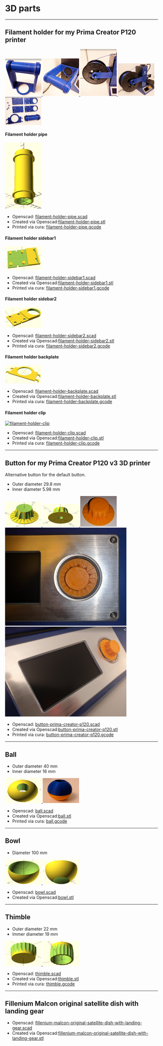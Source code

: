 # 3D parts
  
  
---  
  
## Filament holder for my Prima Creator P120 printer   
  
<a href="https://raw.githubusercontent.com/tedsluis/3d-parts/master/filament-holder1.png">
  <img src="https://raw.githubusercontent.com/tedsluis/3d-parts/master/filament-holder1.png" alt="filament-holder1" style="width:120px;">
</a>
      
<a href="https://raw.githubusercontent.com/tedsluis/3d-parts/master/filament-holder2.png">
  <img src="https://raw.githubusercontent.com/tedsluis/3d-parts/master/filament-holder2.png" alt="filament-holder2" style="width:120px;">
</a>
   
<a href="https://raw.githubusercontent.com/tedsluis/3d-parts/master/filament-holder3.png">
  <img src="https://raw.githubusercontent.com/tedsluis/3d-parts/master/filament-holder3.png" alt="filament-holder3" style="width:120px;">
</a>
   
<a href="https://raw.githubusercontent.com/tedsluis/3d-parts/master/filament-holder4.png">
  <img src="https://raw.githubusercontent.com/tedsluis/3d-parts/master/filament-holder4.png" alt="filament-holder4" style="width:120px;">
</a>
   
<a href="https://raw.githubusercontent.com/tedsluis/3d-parts/master/filament-holder5.png">
  <img src="https://raw.githubusercontent.com/tedsluis/3d-parts/master/filament-holder5.png" alt="filament-holder5" style="width:120px;">
</a>
   
#### Filament holder pipe
      
<a href="https://raw.githubusercontent.com/tedsluis/3d-parts/master/filament-holder-pipe.png">
  <img src="https://raw.githubusercontent.com/tedsluis/3d-parts/master/filament-holder-pipe.png" alt="filament-holder-pipe" style="width:120px;">
</a>
   
* Openscad: [filament-holder-pipe.scad](https://github.com/tedsluis/3d-parts/blob/master/filament-holder-pipe.scad)
* Created via Openscad:[filament-holder-pipe.stl](https://github.com/tedsluis/3d-parts/blob/master/filament-holder-pipe.stl)
* Printed via cura: [filament-holder-pipe.gcode](https://github.com/tedsluis/3d-parts/blob/master/filament-holder-pipe.gcode)
    
#### Filament holder sidebar1
  
<a href="https://raw.githubusercontent.com/tedsluis/3d-parts/master/filament-holder-sidebar1.png">
  <img src="https://raw.githubusercontent.com/tedsluis/3d-parts/master/filament-holder-sidebar1.png" alt="filament-holder-sidebar1" style="width:120px;">
</a>
    
* Openscad: [filament-holder-sidebar1.scad](https://github.com/tedsluis/3d-parts/blob/master/filament-holder-sidebar1.scad)
* Created via Openscad:[filament-holder-sidebar1.stl](https://github.com/tedsluis/3d-parts/blob/master/filament-holder-sidebar1.stl)
* Printed via cura: [filament-holder-sidebar1.gcode](https://github.com/tedsluis/3d-parts/blob/master/filament-holder-sidebar1.gcode)
   
#### Filament holder sidebar2
  
<a href="https://raw.githubusercontent.com/tedsluis/3d-parts/master/filament-holder-sidebar2.png">
  <img src="https://raw.githubusercontent.com/tedsluis/3d-parts/master/filament-holder-sidebar2.png" alt="filament-holder-sidebar2" style="width:120px;">
</a>
    
* Openscad: [filament-holder-sidebar2.scad](https://github.com/tedsluis/3d-parts/blob/master/filament-holder-sidebar2.scad)
* Created via Openscad:[filament-holder-sidebar2.stl](https://github.com/tedsluis/3d-parts/blob/master/filament-holder-sidebar2.stl)
* Printed via cura: [filament-holder-sidebar2.gcode](https://github.com/tedsluis/3d-parts/blob/master/filament-holder-sidebar2.gcode)
  
#### Filament holder backplate
  
<a href="https://raw.githubusercontent.com/tedsluis/3d-parts/master/filament-holder-backplate.png">
  <img src="https://raw.githubusercontent.com/tedsluis/3d-parts/master/filament-holder-backplate.png" alt="filament-holder-backplate" style="width:120px;">
</a> 
    
* Openscad: [filament-holder-backplate.scad](https://github.com/tedsluis/3d-parts/blob/master/filament-holder-backplate.scad)
* Created via Openscad:[filament-holder-backplate.stl](https://github.com/tedsluis/3d-parts/blob/master/filament-holder-backplate.stl)
* Printed via cura: [filament-holder-backplate.gcode](https://github.com/tedsluis/3d-parts/blob/master/filament-holder-backplate.gcode)
  
#### Filament holder clip
  
<a href="https://raw.githubusercontent.com/tedsluis/3d-parts/master/filament-holder-clip.png">
  <img src="https://raw.githubusercontent.com/tedsluis/3d-parts/master/filament-holder-cli[.png" alt="filament-holder-clip" style="width:120px;">
</a>  
    
* Openscad: [filament-holder-clip.scad](https://github.com/tedsluis/3d-parts/blob/master/filament-holder-clip.scad)
* Created via Openscad:[filament-holder-clip.stl](https://github.com/tedsluis/3d-parts/blob/master/filament-holder-clip.stl)
* Printed via cura: [filament-holder-clip.gcode](https://github.com/tedsluis/3d-parts/blob/master/filament-holder-clip.gcode)
   
---
   
## Button for my Prima Creator P120 v3 3D printer
   
Alternative button for the default button.  
  
* Outer diameter 29.8 mm  
* Inner diameter 5.98 mm  
   
<a href="https://raw.githubusercontent.com/tedsluis/3d-parts/master/button-prima-creator-p120-top.png">
  <img src="https://raw.githubusercontent.com/tedsluis/3d-parts/master/button-prima-creator-p120-top.png" alt="button-top" style="width:120px;height:82px;">
</a>
  
<a href="https://raw.githubusercontent.com/tedsluis/3d-parts/master/button-prima-creator-p120-bottom.png">
  <img src="https://raw.githubusercontent.com/tedsluis/3d-parts/master/button-prima-creator-p120-bottom.png" alt="button-bottum" style="width:120px;height:75px;">
</a>
  
<a href="https://raw.githubusercontent.com/tedsluis/3d-parts/master/button-prima-creator-p120-result1.png">
  <img src="https://raw.githubusercontent.com/tedsluis/3d-parts/master/button-prima-creator-p120-result1.png" alt="result1" style="width:120px;height:101px;">
</a>
  
<a href="https://raw.githubusercontent.com/tedsluis/3d-parts/master/button-prima-creator-p120-result2.png">
  <img src="https://raw.githubusercontent.com/tedsluis/3d-parts/master/button-prima-creator-p120-result2.png" alt="result2" style="width:400px;height:322;">
</a>
  
<a href="https://raw.githubusercontent.com/tedsluis/3d-parts/master/button-prima-creator-p120-result3.png">
  <img src="https://raw.githubusercontent.com/tedsluis/3d-parts/master/button-prima-creator-p120-result3.png" alt="result3" style="width:400px;height:362;">
</a>
        
   
* Openscad: [button-prima-creator-p120.scad](https://github.com/tedsluis/3d-parts/blob/master/button-prima-creator-p120.scad)    
* Created via Openscad:[button-prima-creator-p120.stl](https://github.com/tedsluis/3d-parts/blob/master/button-prima-creator-p120.stl)   
* Printed via cura: [button-prima-creator-p120.gcode](https://github.com/tedsluis/3d-parts/blob/master/button-prima-creator-p120.gcode)   
   
---  
  
## Ball
  
* Outer diameter 40 mm
* Inner diameter 16 mm
  
<a href="https://raw.githubusercontent.com/tedsluis/3d-parts/master/ball.png">
  <img src="https://raw.githubusercontent.com/tedsluis/3d-parts/master/ball.png" alt="ball" style="width:120px;height:82px;">
</a>
  
<a href="https://raw.githubusercontent.com/tedsluis/3d-parts/master/ball-result.png">
  <img src="https://raw.githubusercontent.com/tedsluis/3d-parts/master/ball-result.png" alt="ball-result" style="width:120px;height:82px;">
</a>
   
* Openscad: [ball.scad](https://github.com/tedsluis/3d-parts/blob/master/ball.scad)
* Created via Openscad:[ball.stl](https://github.com/tedsluis/3d-parts/blob/master/ball.stl)
* Printed via cura: [ball.gcode](https://github.com/tedsluis/3d-parts/blob/master/ball.gcode)
  
---
  
## Bowl  
  
* Diameter 100 mm
  
<a href="https://raw.githubusercontent.com/tedsluis/3d-parts/master/bowl-top.png">
  <img src="https://raw.githubusercontent.com/tedsluis/3d-parts/master/bowl-top.png" alt="bowl-top" style="width:120px;height:82px;">
</a>

<a href="https://raw.githubusercontent.com/tedsluis/3d-parts/master/bowl-bottom.png">
  <img src="https://raw.githubusercontent.com/tedsluis/3d-parts/master/bowl-bottom.png" alt="bowl-bottom" style="width:120px;height:82px;">
</a>

* Openscad: [bowl.scad](https://github.com/tedsluis/3d-parts/blob/master/bowl.scad)
* Created via Openscad:[bowl.stl](https://github.com/tedsluis/3d-parts/blob/master/bowl.stl)
  
---
   
## Thimble  
  
* Outer diameter 22 mm  
* Immer diameter 19 mm  
  
<a href="https://raw.githubusercontent.com/tedsluis/3d-parts/master/thimble-top.png">
  <img src="https://raw.githubusercontent.com/tedsluis/3d-parts/master/thimble-top.png" alt="thimble-top" style="width:120px;height:82px;">
</a>

<a href="https://raw.githubusercontent.com/tedsluis/3d-parts/master/thimble-bottom.png">
  <img src="https://raw.githubusercontent.com/tedsluis/3d-parts/master/thimble-bottom.png" alt="thimble-bottom" style="width:120px;height:82px;">
</a>

* Openscad: [thimble.scad](https://github.com/tedsluis/3d-parts/blob/master/thimble.scad)
* Created via Openscad:[thimble.stl](https://github.com/tedsluis/3d-parts/blob/master/thimble.stl)
* Printed via cura: [thimble.gcode](https://github.com/tedsluis/3d-parts/blob/master/thimble.gcode)
   
---
   
## Fillenium Malcon original satellite dish with landing gear 
  
* Openscad: [fillenium-malcon-original-satellite-dish-with-landing-gear.scad](https://github.com/tedsluis/3d-parts/blob/master/fillenium-malcon-original-satellite-dish-with-landing-gear.scad)
* Created via Openscad:[fillenium-malcon-original-satellite-dish-with-landing-gear.stl](https://github.com/tedsluis/3d-parts/blob/master/fillenium-malcon-original-satellite-dish-with-landing-gear.stl)
  


